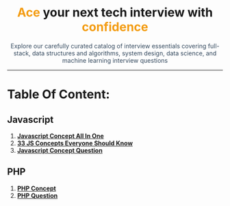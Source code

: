 <div align="center">
    <h1><span style="color:#f39c12;">Ace</span> your next tech interview with <span style="color:#f39c12;">confidence</span></h1>
    <p style="color:#34495e; max-width: 800px;">Explore our carefully curated catalog of interview essentials covering full-stack, data structures and algorithms, system design, data science, and machine learning interview questions</p>
</div>

---

# Table Of Content:

## Javascript

1. **[Javascript Concept All In One](/interviewprep/javascript/js-concept)**
1. **[33 JS Concepts Everyone Should Know](/interviewprep/javascript/js-33-concept)**
1. **[Javascript Concept Question](/interviewprep/javascript/js-concept-question)**

## PHP

1. **[PHP Concept](/interviewprep/php/php-concept)**
1. **[PHP Question](/interviewprep/php/question)**

